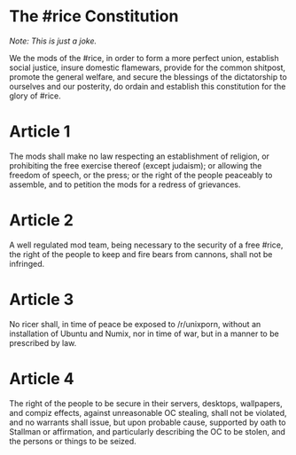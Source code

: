 # The \#rice Constitution

*Note: This is just a joke.*

We the mods of the \#rice, in order to form a more perfect union, establish social justice, insure domestic flamewars, provide for the common shitpost, promote the general welfare, and secure the blessings of the dictatorship to ourselves and our posterity, do ordain and establish this constitution for the glory of \#rice.

Article 1
=========

The mods shall make no law respecting an establishment of religion, or prohibiting the free exercise thereof (except judaism); or allowing the freedom of speech, or the press; or the right of the people peaceably to assemble, and to petition the mods for a redress of grievances.

Article 2
=========

A well regulated mod team, being necessary to the security of a free \#rice, the right of the people to keep and fire bears from cannons, shall not be infringed.

Article 3
=========

No ricer shall, in time of peace be exposed to /r/unixporn, without an installation of Ubuntu and Numix, nor in time of war, but in a manner to be prescribed by law.

Article 4
=========

The right of the people to be secure in their servers, desktops, wallpapers, and compiz effects, against unreasonable OC stealing, shall not be violated, and no warrants shall issue, but upon probable cause, supported by oath to Stallman or affirmation, and particularly describing the OC to be stolen, and the persons or things to be seized.
